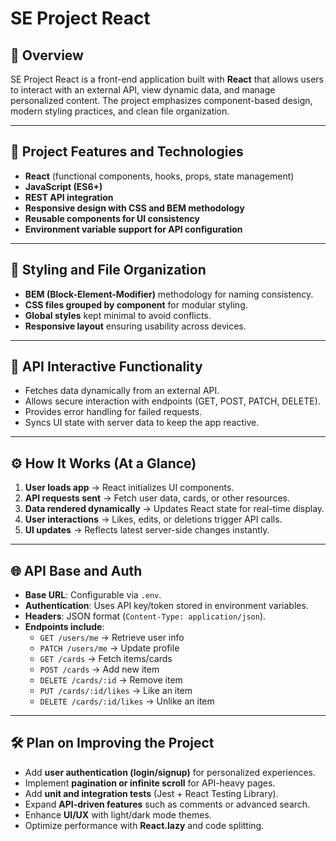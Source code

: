# SE Project React

## 📌 Overview

SE Project React is a front-end application built with **React** that allows users to interact with an external API, view dynamic data, and manage personalized content. The project emphasizes component-based design, modern styling practices, and clean file organization.

---

## 🚀 Project Features and Technologies

- **React** (functional components, hooks, props, state management)
- **JavaScript (ES6+)**
- **REST API integration**
- **Responsive design with CSS and BEM methodology**
- **Reusable components for UI consistency**
- **Environment variable support for API configuration**

---

## 🎨 Styling and File Organization

- **BEM (Block-Element-Modifier)** methodology for naming consistency.
- **CSS files grouped by component** for modular styling.
- **Global styles** kept minimal to avoid conflicts.
- **Responsive layout** ensuring usability across devices.

---

## 🔗 API Interactive Functionality

- Fetches data dynamically from an external API.
- Allows secure interaction with endpoints (GET, POST, PATCH, DELETE).
- Provides error handling for failed requests.
- Syncs UI state with server data to keep the app reactive.

---

## ⚙️ How It Works (At a Glance)

1. **User loads app** → React initializes UI components.
2. **API requests sent** → Fetch user data, cards, or other resources.
3. **Data rendered dynamically** → Updates React state for real-time display.
4. **User interactions** → Likes, edits, or deletions trigger API calls.
5. **UI updates** → Reflects latest server-side changes instantly.

---

## 🌐 API Base and Auth

- **Base URL**: Configurable via `.env`.
- **Authentication**: Uses API key/token stored in environment variables.
- **Headers**: JSON format (`Content-Type: application/json`).
- **Endpoints include**:
  - `GET /users/me` → Retrieve user info
  - `PATCH /users/me` → Update profile
  - `GET /cards` → Fetch items/cards
  - `POST /cards` → Add new item
  - `DELETE /cards/:id` → Remove item
  - `PUT /cards/:id/likes` → Like an item
  - `DELETE /cards/:id/likes` → Unlike an item

---

## 🛠️ Plan on Improving the Project

- Add **user authentication (login/signup)** for personalized experiences.
- Implement **pagination or infinite scroll** for API-heavy pages.
- Add **unit and integration tests** (Jest + React Testing Library).
- Expand **API-driven features** such as comments or advanced search.
- Enhance **UI/UX** with light/dark mode themes.
- Optimize performance with **React.lazy** and code splitting.
